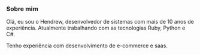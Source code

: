 ### Sobre mim

Olá, eu sou o Hendrew, desenvolvedor de sistemas com mais de 10 anos de experiência. Atualmente trabalhando com as tecnologias Ruby, Python e C#.

Tenho experiência com desenvolvimento de e-commerce e saas.

